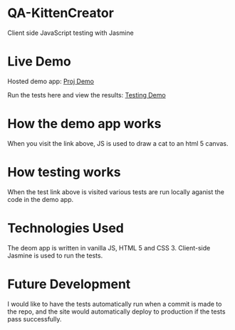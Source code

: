 # QA-KittenCreator
Client side JavaScript testing with Jasmine 

# Live Demo
Hosted demo app: [Proj Demo](https://tianyoudai.github.io/QA-KittenCreator/jasmine/runner.html)

Run the tests here and view the results: [Testing Demo](https://tianyoudai.github.io/QA-KittenCreator/jasmine/runner.html)

# How the demo app works
When you visit the link above, JS is used to draw a cat to an html 5 canvas.

# How testing works
When the test link above is visited various tests are run locally aganist the code in the demo app. 

# Technologies Used
The deom app is written in vanilla JS, HTML 5 and CSS 3. Client-side Jasmine is used to run the tests.

# Future Development
I would like to have the tests automatically run when a commit is made to the repo, and the site would automatically deploy to production if the tests pass successfully.
